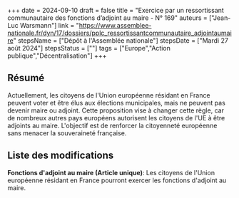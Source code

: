 +++
date = 2024-09-10
draft = false
title = "Exercice par un ressortissant communautaire des fonctions d’adjoint au maire - N° 169"
auteurs = ["Jean-Luc Warsmann"]
link = "https://www.assemblee-nationale.fr/dyn/17/dossiers/pplc_ressortissantcommunautaire_adjointaumaire"
stepsName = ["Dépôt à l'Assemblée nationale"]
stepsDate = ["Mardi 27 août 2024"]
stepsStatus = [""]
tags = ["Europe","Action publique","Décentralisation"]
+++

## Résumé

Actuellement, les citoyens de l'Union européenne résidant en France peuvent voter et être élus aux élections municipales, mais ne peuvent pas devenir maire ou adjoint. Cette proposition vise à changer cette règle, car de nombreux autres pays européens autorisent les citoyens de l'UE à être adjoints au maire. L'objectif est de renforcer la citoyenneté européenne sans menacer la souveraineté française.

## Liste des modifications

**Fonctions d'adjoint au maire (Article unique)**: Les citoyens de l'Union européenne résidant en France pourront exercer les fonctions d'adjoint au maire.
